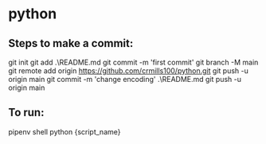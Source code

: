 # python

## Steps to make a commit:

 git init
 git add .\README.md
 git commit -m 'first commit'
 git branch -M main
 git remote add origin https://github.com/crmills100/python.git
 git push -u origin main
 git commit -m 'change encoding' .\README.md
 git push -u origin main


 ## To run:

 pipenv shell
 python {script_name}

 
